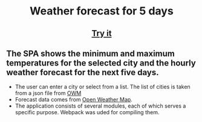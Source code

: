 <h1 align="center">Weather forecast for 5 days</h1>
<h2 align="center"><a  href="https://vikylkinnelya.github.io/weather-forecast/">Try it</a></h2>

## The SPA shows the minimum and maximum temperatures for the selected city and the hourly weather forecast for the next five days. 
* The user can enter a city or select from a list. The list of cities is taken from a json file from <a href='http://bulk.openweathermap.org/sample/city.list.json.gz'> OWM <a>
* Forecast data comes from <a href='https://openweathermap.org/api'> Open Weather Map<a>.
* The application consists of several modules, each of which serves a specific purpose. Webpack was uded for compiling them.
